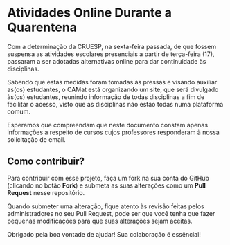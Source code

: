 # Atividades Online Durante a Quarentena

Com a determinação da CRUESP, na sexta-feira passada, de que fossem suspensa as 
atividades escolares presenciais a partir de terça-feira (17), passaram a ser 
adotadas alternativas online para dar continuidade às disciplinas.

Sabendo que estas medidas foram tomadas às pressas e visando auxiliar as(os) 
estudantes, o CAMat está organizando um site, que será divulgado às(os) 
estudantes, reunindo informação de todas disciplinas a fim de facilitar o 
acesso, visto que as disciplinas não estão todas numa plataforma comum.

Esperamos que compreendam que neste documento constam apenas informações a 
respeito de cursos cujos professores responderam à nossa solicitação de email.

## Como contribuir?

Para contribuir com esse projeto, faça um fork na sua conta do GitHub (clicando 
no botão **Fork**) e submeta as suas alterações como um **Pull Request** nesse
repositório.

Quando submeter uma alteração, fique atento às revisão feitas pelos 
administradores no seu Pull Request, pode ser que você tenha que fazer pequenas 
modificações para que suas alterações sejam aceitas.

Obrigado pela boa vontade de ajudar! Sua colaboração é essêncial!
